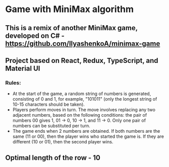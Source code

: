 # Game with MiniMax algorithm

## This is a remix of another MiniMax game, developed on C# - https://github.com/IlyashenkoA/minimax-game
## Project based on React, Redux, TypeScript, and Material UI

### Rules:
* At the start of the game, a random string of numbers is generated, consisting of 0 and 1, for example, "101011" (only the longest string of 10-15 characters should be taken). 
* Players perform moves in turn. The move involves replacing any two adjacent numbers, based on the following conditions: the pair of numbers 00 gives 1, 01 -> 0, 10 -> 1, and 11 -> 0. Only one pair of numbers can be substituted per turn. 
* The game ends when 2 numbers are obtained. If both numbers are the same (11 or 00), then the player wins who started the game is. If they are different (10 or 01), then the second player wins.

## Optimal length of the row - 10
